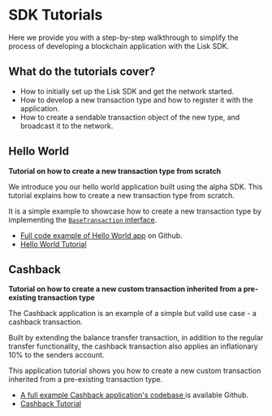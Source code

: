 # SDK Tutorials

Here we provide you with a step-by-step walkthrough to simplify the process of developing a blockchain application with the Lisk SDK.

## What do the tutorials cover?

- How to initially set up the Lisk SDK and get the network started.
- How to develop a new transaction type and how to register it with the application.
- How to create a sendable transaction object of the new type, and broadcast it to the network.

## Hello World
__Tutorial on how to create a new transaction type from scratch__

We introduce you our hello world application built using the alpha SDK. This tutorial explains how to create a new transaction type from scratch.

It is a simple example to showcase how to create a new transaction type by implementing the [`BaseTransaction` interface](custom-transactions.md).

- [Full code example of Hello World app](https://github.com/LiskHQ/lisk-sdk-examples/tree/development/hello_world) on Github.
- [Hello World Tutorial](tutorials/hello-world.md)

## Cashback
__Tutorial on how to create a new custom transaction inherited from a pre-existing transaction type__

The Cashback application is an example of a simple but valid use case - a cashback transaction.

Built by extending the balance transfer transaction, in addition to the regular transfer functionality, the cashback transaction also applies an inflationary 10% to the senders account.

This application tutorial shows you how to create a new custom transaction inherited from a pre-existing transaction type.

- [A full example Cashback application's codebase ](https://github.com/LiskHQ/lisk-sdk-examples/tree/development/cashback) is available Github.
- [Cashback Tutorial](tutorials/cashback.md)
